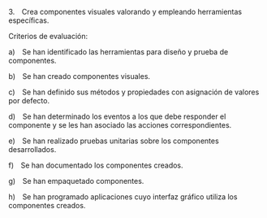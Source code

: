 3. Crea componentes visuales valorando y empleando herramientas específicas.

Criterios de evaluación:

a) Se han identificado las herramientas para diseño y prueba de componentes.

b) Se han creado componentes visuales.

c) Se han definido sus métodos y propiedades con asignación de valores por defecto.

d) Se han determinado los eventos a los que debe responder el componente y se les han asociado las acciones correspondientes.

e) Se han realizado pruebas unitarias sobre los componentes desarrollados.

f) Se han documentado los componentes creados.

g) Se han empaquetado componentes.

h) Se han programado aplicaciones cuyo interfaz gráfico utiliza los componentes creados.
